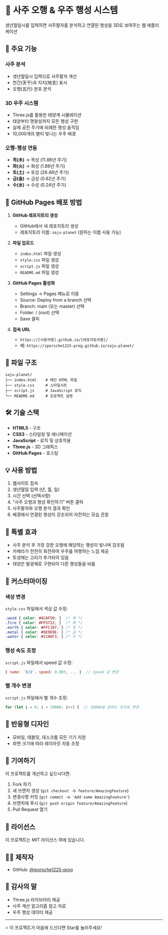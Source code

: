 # 🔮 사주 오행 & 우주 행성 시스템

생년월일시를 입력하면 사주팔자를 분석하고 연결된 행성을 3D로 보여주는 웹 애플리케이션

## 🌟 주요 기능

### 사주 분석
- 생년월일시 입력으로 사주팔자 계산
- 천간(天干)과 지지(地支) 표시
- 오행(五行) 분포 분석

### 3D 우주 시스템
- Three.js를 활용한 태양계 시뮬레이션
- 태양부터 명왕성까지 모든 행성 구현
- 실제 공전 주기에 비례한 행성 움직임
- 10,000개의 별이 빛나는 우주 배경

### 오행-행성 연동
- **목(木)** → 목성 (11.86년 주기)
- **화(火)** → 화성 (1.88년 주기)
- **토(土)** → 토성 (29.46년 주기)
- **금(金)** → 금성 (0.62년 주기)
- **수(水)** → 수성 (0.24년 주기)

## 🚀 GitHub Pages 배포 방법

1. **GitHub 레포지토리 생성**
   - GitHub에서 새 레포지토리 생성
   - 레포지토리 이름: `saju-planet` (원하는 이름 사용 가능)

2. **파일 업로드**
   - `index.html` 파일 생성
   - `style.css` 파일 생성
   - `script.js` 파일 생성
   - `README.md` 파일 생성

3. **GitHub Pages 활성화**
   - Settings → Pages 메뉴로 이동
   - Source: Deploy from a branch 선택
   - Branch: main (또는 master) 선택
   - Folder: / (root) 선택
   - Save 클릭

4. **접속 URL**
   - `https://[사용자명].github.io/[레포지토리명]/`
   - 예: `https://iporsche1225-prog.github.io/saju-planet/`

## 📝 파일 구조

```
saju-planet/
├── index.html    # 메인 HTML 파일
├── style.css     # 스타일시트
├── script.js     # JavaScript 로직
└── README.md     # 프로젝트 설명
```

## 🛠 기술 스택

- **HTML5** - 구조
- **CSS3** - 스타일링 및 애니메이션
- **JavaScript** - 로직 및 상호작용
- **Three.js** - 3D 그래픽스
- **GitHub Pages** - 호스팅

## 💡 사용 방법

1. 웹사이트 접속
2. 생년월일 입력 (년, 월, 일)
3. 시간 선택 (선택사항)
4. "사주 오행과 행성 확인하기" 버튼 클릭
5. 사주팔자와 오행 분석 결과 확인
6. 배경에서 연결된 행성이 강조되어 자전하는 모습 관찰

## 🌌 특별 효과

- 사주 분석 후 가장 강한 오행에 해당하는 행성이 빛나며 강조됨
- 카메라가 천천히 회전하여 우주를 여행하는 느낌 제공
- 토성에는 고리가 추가되어 있음
- 태양은 발광체로 구현되어 다른 행성들을 비춤

## 🔧 커스터마이징

### 색상 변경
`style.css` 파일에서 색상 값 수정:
```css
.wood { color: #4CAF50; }  /* 목 */
.fire { color: #FF5722; }  /* 화 */
.earth { color: #FFC107; } /* 토 */
.metal { color: #9E9E9E; } /* 금 */
.water { color: #2196F3; } /* 수 */
```

### 행성 속도 조정
`script.js` 파일에서 speed 값 수정:
```javascript
{ name: '토성', speed: 0.003, ... }  // speed 값 변경
```

### 별 개수 변경
`script.js` 파일에서 별 개수 조정:
```javascript
for (let i = 0; i < 10000; i++) {  // 10000을 원하는 숫자로 변경
```

## 📱 반응형 디자인

- 모바일, 태블릿, 데스크톱 모든 기기 지원
- 화면 크기에 따라 레이아웃 자동 조정

## 🤝 기여하기

이 프로젝트를 개선하고 싶으시다면:
1. Fork 하기
2. 새 브랜치 생성 (`git checkout -b feature/AmazingFeature`)
3. 변경사항 커밋 (`git commit -m 'Add some AmazingFeature'`)
4. 브랜치에 푸시 (`git push origin feature/AmazingFeature`)
5. Pull Request 열기

## 📄 라이선스

이 프로젝트는 MIT 라이선스 하에 있습니다.

## 👨‍💻 제작자

- GitHub: [@iporsche1225-prog](https://github.com/iporsche1225-prog)

## 🙏 감사의 말

- Three.js 라이브러리 제공
- 사주 계산 알고리즘 참고 자료
- 우주 행성 데이터 제공

---

⭐ 이 프로젝트가 마음에 드신다면 Star를 눌러주세요!

